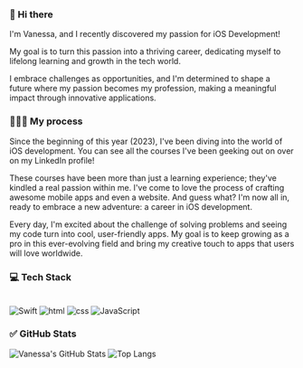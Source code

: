 ### 👋 Hi there 

I'm Vanessa, and I recently discovered my passion for iOS Development!

My goal is to turn this passion into a thriving career, dedicating myself to lifelong learning and growth in the tech world. 

I embrace challenges as opportunities, and I'm determined to shape a future where my passion becomes my profession, making a meaningful impact through innovative applications.


### 👩🏻‍💻 My process 

Since the beginning of this year (2023), I've been diving into the world of iOS development. You can see all the courses I've been geeking out on over on my LinkedIn profile!

These courses have been more than just a learning experience; they've kindled a real passion within me. I've come to love the process of crafting awesome mobile apps and even a website. And guess what? I'm now all in, ready to embrace a new adventure: a career in iOS development.

Every day, I'm excited about the challenge of solving problems and seeing my code turn into cool, user-friendly apps. My goal is to keep growing as a pro in this ever-evolving field and bring my creative touch to apps that users will love worldwide.


### 💻 Tech Stack 

<div stile="display: inline_block"><br/>
  <img align="center" alt="Swift" src="https://img.shields.io/badge/Swift-FA7343?style=for-the-badge&logo=swift&logoColor=white"/>
  <img align="center" alt="html" src="https://img.shields.io/badge/HTML-239120?style=for-the-badge&logo=html5&logoColor=white"/>
  <img align="center" alt="css" src="https://img.shields.io/badge/CSS-239120?&style=for-the-badge&logo=css3&logoColor=white"/>
  <img align="center" alt="JavaScript" src="https://img.shields.io/badge/JavaScript-F7DF1E?style=for-the-badge&logo=javascript&logoColor=black"/>
</div>


### ✅ GitHub Stats 

![Vanessa's GitHub Stats](https://github-readme-stats.vercel.app/api?username=vanluhurla&show_icons=true&theme=tokyonight)
![Top Langs](https://github-readme-stats.vercel.app/api/top-langs/?username=vanluhurla&layout=compact)
